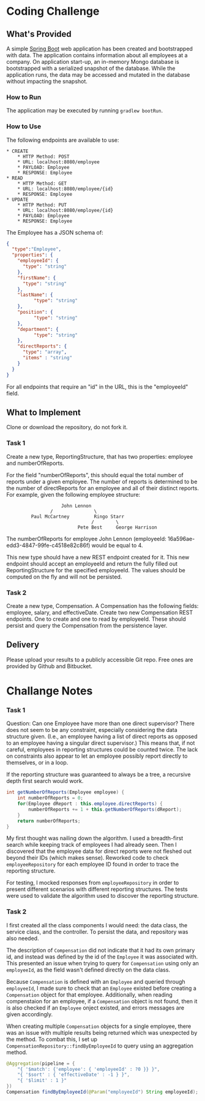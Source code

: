 # Coding Challenge
## What's Provided
A simple [Spring Boot](https://projects.spring.io/spring-boot/) web application has been created and bootstrapped 
with data. The application contains information about all employees at a company. On application start-up, an in-memory 
Mongo database is bootstrapped with a serialized snapshot of the database. While the application runs, the data may be
accessed and mutated in the database without impacting the snapshot.

### How to Run
The application may be executed by running `gradlew bootRun`.

### How to Use
The following endpoints are available to use:
```
* CREATE
    * HTTP Method: POST 
    * URL: localhost:8080/employee
    * PAYLOAD: Employee
    * RESPONSE: Employee
* READ
    * HTTP Method: GET 
    * URL: localhost:8080/employee/{id}
    * RESPONSE: Employee
* UPDATE
    * HTTP Method: PUT 
    * URL: localhost:8080/employee/{id}
    * PAYLOAD: Employee
    * RESPONSE: Employee
```
The Employee has a JSON schema of:
```json
{
  "type":"Employee",
  "properties": {
    "employeeId": {
      "type": "string"
    },
    "firstName": {
      "type": "string"
    },
    "lastName": {
          "type": "string"
    },
    "position": {
          "type": "string"
    },
    "department": {
          "type": "string"
    },
    "directReports": {
      "type": "array",
      "items" : "string"
    }
  }
}
```
For all endpoints that require an "id" in the URL, this is the "employeeId" field.

## What to Implement
Clone or download the repository, do not fork it.

### Task 1
Create a new type, ReportingStructure, that has two properties: employee and numberOfReports.

For the field "numberOfReports", this should equal the total number of reports under a given employee. The number of 
reports is determined to be the number of directReports for an employee and all of their distinct reports. For example, 
given the following employee structure:
```
                    John Lennon
                /               \
         Paul McCartney         Ringo Starr
                               /        \
                          Pete Best     George Harrison
```
The numberOfReports for employee John Lennon (employeeId: 16a596ae-edd3-4847-99fe-c4518e82c86f) would be equal to 4. 

This new type should have a new REST endpoint created for it. This new endpoint should accept an employeeId and return 
the fully filled out ReportingStructure for the specified employeeId. The values should be computed on the fly and will 
not be persisted.

### Task 2
Create a new type, Compensation. A Compensation has the following fields: employee, salary, and effectiveDate. Create 
two new Compensation REST endpoints. One to create and one to read by employeeId. These should persist and query the 
Compensation from the persistence layer.

## Delivery
Please upload your results to a publicly accessible Git repo. Free ones are provided by Github and Bitbucket.


# Challange Notes

### Task 1
Question: Can one Employee have more than one direct supervisor? There does not seem to be any constraint, especially considering the data structure given.
(I.e., an employee having a list of direct reports as opposed to an employee having a singular direct supervisor.)
This means that, if not careful, employees in reporting structures could be counted twice.
The lack on constraints also appear to let an employee possibly report directly to themselves, or in a loop.

If the reporting structure was guaranteed to always be a tree, a recursive depth first search would work.
``` java
int getNumberOfReports(Employee employee) {
    int numberOfReports = 0;
    for(Employee dReport : this.employee.directReports) {
        numberOfReports += 1 + this.getNumberOfReports(dReport);
    }
    return numberOfReports;
}
```
My first thought was nailing down the algorithm. I used a breadth-first search while keeping track of employees I had already seen. Then I discovered that the employee data for direct reports were not fleshed out beyond their IDs (which makes sense). Reworked code to check `employeeRepository` for each employee ID found in order to trace the reporting structure.

For testing, I mocked responses from `employeeRepository` in order to present different scenarios with different reporting structures. The tests were used to validate the algorithm used to discover the reporting structure.

### Task 2
I first created all the class components I would need: the data class, the service class, and the controller. To persist the data, and repository was also needed.

The description of `Compensation` did not indicate that it had its own primary id, and instead was defined by the id of the `Employee` it was associated with.
This presented an issue when trying to query for `Compensation` using only an `employeeId`, as the field wasn't defined directly on the data class.

Because `Compensation` is defined with an `Employee` and queried through `employeeId`, I made sure to check that an `Employee` existed before creating a `Compensation` object for that employee. Additionally, when reading compenstaion for an employee, if a `Compensation` object is not found, then it is also checked if an `Employee` onject existed, and errors messages are given accordingly.

When creating multiple `Compensation` objects for a single employee, there was an issue with multiple results being returned which was unexpected by the method. To combat this, I set up `CompensationRepository::findByEmployeeId` to query using an aggregation method.
```java
@Aggregation(pipeline = {
    "{ '$match': {'employee': { 'employeeId' : ?0 }} }", 
    "{ '$sort' : { 'effectiveDate' : -1 } }",
    "{ '$limit' : 1 }"
})
Compensation findByEmployeeId(@Param("employeeId") String employeeId);
```